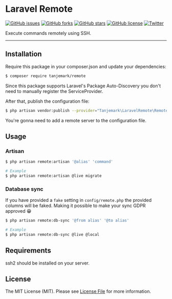# Laravel Remote

[![GitHub issues](https://img.shields.io/github/issues/tanjemark/remote.svg?style=flat-square)](https://github.com/tanjemark/remote/issues)
[![GitHub forks](https://img.shields.io/github/forks/tanjemark/remote.svg?style=flat-square)](https://github.com/tanjemark/remote/network)
[![GitHub stars](https://img.shields.io/github/stars/tanjemark/remote.svg?style=flat-square)](https://github.com/tanjemark/remote/stargazers)
[![GitHub license](https://img.shields.io/github/license/tanjemark/remote.svg?style=flat-square)](https://github.com/tanjemark/remote/blob/master/LICENSE)
[![Twitter](https://img.shields.io/twitter/url/https/github.com/tanjemark/remote.svg?style=flat-square)](https://twitter.com/intent/tweet?text=Wow:&url=https%3A%2F%2Fgithub.com%2Ftanjemark%2Fremote)

Execute commands remotely using SSH.

---

## Installation

Require this package in your composer.json and update your dependencies:

```bash
$ composer require tanjemark/remote
```

Since this package supports Laravel's Package Auto-Discovery
you don't need to manually register the ServiceProvider.

After that, publish the configuration file:
```bash
$ php artisan vendor:publish --provider="Tanjemark\LaravelRemote\RemoteServiceProvider"
```
You're gonna need to add a remote server to the configuration file.


## Usage

### Artisan
```bash
$ php artisan remote:artisan '@alias' 'command'
```

```bash
# Example
$ php artisan remote:artisan @live migrate 
```

### Database sync
If you have provided a `fake` setting in `config/remote.php` the provided columns will be faked. Making it possible to make your sync GDPR approved 😁

```bash
$ php artisan remote:db-sync '@from alias' '@to alias'
```

```bash
# Example
$ php artisan remote:db-sync @live @local
```

## Requirements
ssh2 should be installed on your server.

## License
The MIT License (MIT). Please see [License File](LICENSE.md) for more information.
